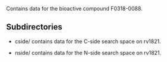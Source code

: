 Contains data for the bioactive compound F0318-0088.

## Subdirectories

- cside/ contains data for the C-side search space on rv1821.

- nside/ contains data for the N-side search space on rv1821.

